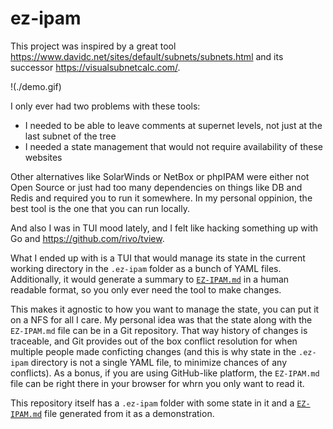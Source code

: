 # ez-ipam

This project was inspired by a great tool https://www.davidc.net/sites/default/subnets/subnets.html and its successor https://visualsubnetcalc.com/.

!(./demo.gif)

I only ever had two problems with these tools:

- I needed to be able to leave comments at supernet levels, not just at the last subnet of the tree
- I needed a state management that would not require availability of these websites

Other alternatives like SolarWinds or NetBox or phpIPAM were either not Open Source or just had too many dependencies on things like DB and Redis and required you to run it somewhere.
In my personal oppinion, the best tool is the one that you can run locally.

And also I was in TUI mood lately, and I felt like hacking something up with Go and https://github.com/rivo/tview.

What I ended up with is a TUI that would manage its state in the current working directory in the `.ez-ipam` folder as a bunch of YAML files. Additionally, it would generate a summary to [`EZ-IPAM.md`](./EZ-IPAM.md) in a human readable format, so you only ever need the tool to make changes.

This makes it agnostic to how you want to manage the state, you can put it on a NFS for all I care.
My personal idea was that the state along with the `EZ-IPAM.md` file can be in a Git repository.
That way history of changes is traceable, and Git provides out of the box conflict resolution for when multiple people made conficting changes
(and this is why state in the `.ez-ipam` directory is not a single YAML file, to minimize chances of any conflicts).
As a bonus, if you are using GitHub-like platform, the `EZ-IPAM.md` file can be right there in your browser for whrn you only want to read it.

This repository itself has a `.ez-ipam` folder with some state in it and a [`EZ-IPAM.md`](./EZ-IPAM.md) file generated from it as a demonstration.
